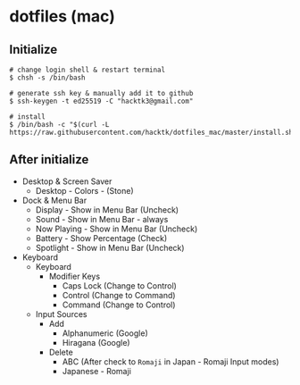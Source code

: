 # dotfiles (mac)

## Initialize
```
# change login shell & restart terminal
$ chsh -s /bin/bash

# generate ssh key & manually add it to github
$ ssh-keygen -t ed25519 -C "hacktk3@gmail.com"

# install
$ /bin/bash -c "$(curl -L https://raw.githubusercontent.com/hacktk/dotfiles_mac/master/install.sh)"
```

## After initialize
- Desktop & Screen Saver
    - Desktop - Colors - (Stone)
- Dock & Menu Bar
    - Display - Show in Menu Bar (Uncheck)
    - Sound - Show in Menu Bar - always
    - Now Playing - Show in Menu Bar (Uncheck)
    - Battery - Show Percentage (Check)
    - Spotlight - Show in Menu Bar (Uncheck)
- Keyboard
    - Keyboard
        - Modifier Keys
            - Caps Lock (Change to Control)
            - Control (Change to Command)
            - Command (Change to Control)
    - Input Sources
        - Add
            - Alphanumeric (Google)
            - Hiragana (Google)
        - Delete
            - ABC (After check to `Romaji` in Japan - Romaji Input modes)
            - Japanese - Romaji
